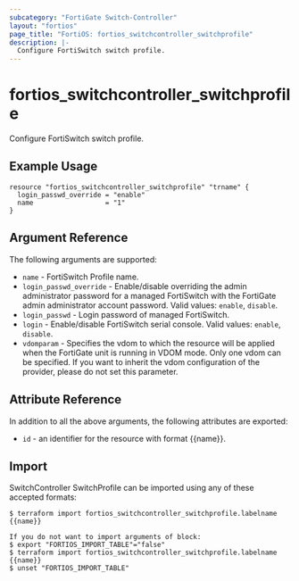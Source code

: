 ```yaml
---
subcategory: "FortiGate Switch-Controller"
layout: "fortios"
page_title: "FortiOS: fortios_switchcontroller_switchprofile"
description: |-
  Configure FortiSwitch switch profile.
---
```


# fortios_switchcontroller_switchprofile
Configure FortiSwitch switch profile.

## Example Usage

```hcl
resource "fortios_switchcontroller_switchprofile" "trname" {
  login_passwd_override = "enable"
  name                  = "1"
}
```

## Argument Reference

The following arguments are supported:

* `name` - FortiSwitch Profile name.
* `login_passwd_override` - Enable/disable overriding the admin administrator password for a managed FortiSwitch with the FortiGate admin administrator account password. Valid values: `enable`, `disable`.
* `login_passwd` - Login password of managed FortiSwitch.
* `login` - Enable/disable FortiSwitch serial console. Valid values: `enable`, `disable`.
* `vdomparam` - Specifies the vdom to which the resource will be applied when the FortiGate unit is running in VDOM mode. Only one vdom can be specified. If you want to inherit the vdom configuration of the provider, please do not set this parameter.


## Attribute Reference

In addition to all the above arguments, the following attributes are exported:
* `id` - an identifier for the resource with format {{name}}.

## Import

SwitchController SwitchProfile can be imported using any of these accepted formats:
```
$ terraform import fortios_switchcontroller_switchprofile.labelname {{name}}

If you do not want to import arguments of block:
$ export "FORTIOS_IMPORT_TABLE"="false"
$ terraform import fortios_switchcontroller_switchprofile.labelname {{name}}
$ unset "FORTIOS_IMPORT_TABLE"
```
